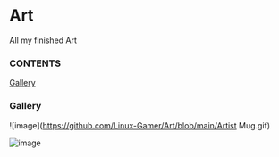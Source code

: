 # Art
All my finished Art
### CONTENTS
[Gallery](https://github.com/Linux-Gamer/Art/blob/main/README.md#gallery)


### Gallery
![image](https://github.com/Linux-Gamer/Art/blob/main/Artist Mug.gif)


![image](https://user-images.githubusercontent.com/83363242/154816522-9869d3e0-2e6d-4d19-b0fc-2732f8512632.png)
